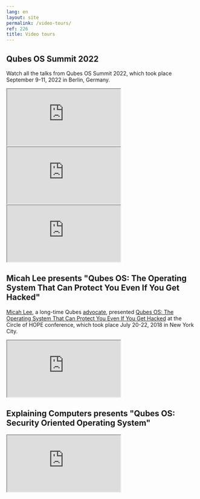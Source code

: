 ```yaml
---
lang: en
layout: site
permalink: /video-tours/
ref: 226
title: Video tours
---
```


## Qubes OS Summit 2022

Watch all the talks from Qubes OS Summit 2022, which took place September 9-11, 2022 in Berlin, Germany.

<div class="video more-bottom">
  <iframe class="responsive" referrerpolicy="no-referrer" scrolling="no" allowfullscreen src="https://www.youtube-nocookie.com/embed/hkWWz3xGqS8"></iframe>
</div>
<div class="video more-bottom">
  <iframe class="responsive" referrerpolicy="no-referrer" scrolling="no" allowfullscreen src="https://www.youtube-nocookie.com/embed/A9GrlQsQc7Q"></iframe>
</div>
<div class="video more-bottom">
  <iframe class="responsive" referrerpolicy="no-referrer" scrolling="no" allowfullscreen src="https://www.youtube-nocookie.com/embed/gnWHjv-9_YM"></iframe>
</div>

## Micah Lee presents "Qubes OS: The Operating System That Can Protect You Even If You Get Hacked"

[Micah Lee](https://micahflee.com/), a long-time Qubes [advocate](/endorsements/), presented [Qubes OS: The Operating System That Can Protect You Even If You Get Hacked](https://archive.org/details/QubesOSTheOperatingSystemThatCanProtectYouEvenIfYouGetHackedTalkByMicahLee) at the Circle of HOPE conference, which took place July 20-22, 2018 in New York City.

<div class="video more-bottom">
  <iframe class="responsive" referrerpolicy="no-referrer" scrolling="no" allowfullscreen src="https://livestream.com/accounts/9197973/events/8286152/videos/178431606/player?autoPlay=false"></iframe>
</div>

## Explaining Computers presents "Qubes OS: Security Oriented Operating System"

<div class="video">
  <iframe class="responsive" referrerpolicy="no-referrer" scrolling="no" allowfullscreen src="https://www.youtube-nocookie.com/embed/hWDvS_Mp6gc"></iframe>
</div>
